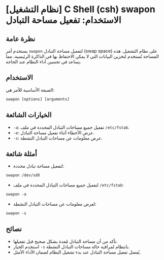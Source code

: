 # [نظام التشغيل] C Shell (csh) swapon الاستخدام: تفعيل مساحة التبادل

## نظرة عامة
يستخدم أمر `swapon` لتفعيل مساحة التبادل (swap space) على نظام التشغيل. هذه المساحة تُستخدم لتخزين البيانات التي لا يمكن الاحتفاظ بها في الذاكرة الرئيسية، مما يساعد في تحسين أداء النظام عند الحاجة.

## الاستخدام
الصيغة الأساسية للأمر هي:
```csh
swapon [options] [arguments]
```

## الخيارات الشائعة
- `-a`: تفعيل جميع مساحات التبادل المحددة في ملف `/etc/fstab`.
- `-e`: عرض الأخطاء أثناء تفعيل مساحة التبادل.
- `-s`: عرض معلومات عن مساحات التبادل النشطة.

## أمثلة شائعة
- لتفعيل مساحة تبادل محددة:
```csh
swapon /dev/sdX
```

- لتفعيل جميع مساحات التبادل المحددة في ملف `/etc/fstab`:
```csh
swapon -a
```

- لعرض معلومات عن مساحات التبادل النشطة:
```csh
swapon -s
```

## نصائح
- تأكد من أن مساحة التبادل مُعدة بشكل صحيح قبل تفعيلها.
- استخدم الخيار `-s` بانتظام لمراقبة حالة مساحات التبادل النشطة.
- يُفضل تفعيل مساحة التبادل عند بدء تشغيل النظام لضمان الأداء الأمثل.